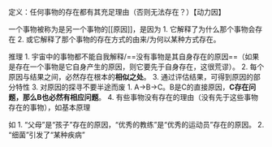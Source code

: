 定义：任何事物的存在都有其充足理由（否则无法存在？）【动力因】

一个事物被称为是另一个事物的[[原因]]，是因为
	1. 它解释了为什么那个事物会存在
	2. 或它解释了那个事物的存在方式的由来/为何以某种方式存在。



推理
	1. 宇宙中的事物都不能自我解释/==没有事物是其自身存在的原因==（如果是存在一个事物是它自身产生的原因，则它要先于自身存在，这很荒谬）。
	2. 每个原因与结果之间，必然存在根本的**相似之处**。
		3. 通过评估结果，可得到原因的部分特性
	3. 对原因的探寻不要半途而废
		1. A→B→C。B是C的直接原因，**C存在问题，那么B也必然有相应问题**。
	4. 有些事物没有存在的理由（没有先于这些事物存在的事物），如基本原理


如
	1. “父母”是“孩子”存在的原因，“优秀的教练”是“优秀的运动员”存在的原因。
	2. “细菌”引发了“某种疾病”